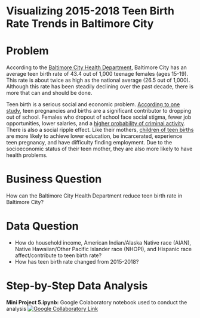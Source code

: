# Visualizing 2015-2018 Teen Birth Rate Trends in Baltimore City

# Problem
According to the [Baltimore City Health Department](https://health.baltimorecity.gov/node/170), Baltimore City has an average teen birth rate of 43.4 out of 1,000 teenage females (ages 15-19). This rate is about twice as high as the national average (26.5 out of 1,000). Although this rate has been steadily declining over the past decade, there is more that can and should be done.

Teen birth is a serious social and economic problem. [According to one study](https://www.childtrends.org/wp-content/uploads/2010/01/child_trends-2010_01_22_FS_diplomaattainment.pdf), teen pregnancies and births are a significant contributor to dropping out of school. Females who dropout of school face social stigma, fewer job opportunities, lower salaries, and a [higher probability of criminal activity](https://www.doe.mass.edu/dropout/overview.html?section=consequences#:~:text=Dropping%20out%20of%20school%20has,with%20the%20criminal%20justice%20system). There is also a social ripple effect. Like their mothers, [children of teen births](http://webarchive.urban.org/publications/901199.html#:~:text=Teenage%20motherhood%20costs%20taxpayers%20about,teenage%20parents%20and%20their%20children) are more likely to achieve lower education, be incarcerated, experience teen pregnancy, and have difficulty finding employment. Due to the socioeconomic status of their teen mother, they are also more likely to have health problems.

# Business Question
How can the Baltimore City Health Department reduce teen birth rate in Baltimore City?

# Data Question
- How do household income, American Indian/Alaska Native race (AIAN), Native Hawaiian/Other Pacific Islander race (NHOPI), and Hispanic race affect/contribute to teen birth rate?
- How has teen birth rate changed from 2015-2018?

# Step-by-Step Data Analysis

**Mini Project 5.ipynb:** Google Colaboratory notebook used to conduct the analysis [![Google Collaboratory Link](https://colab.research.google.com/assets/colab-badge.svg)](https://colab.research.google.com/drive/11uSwNie4bjdrR64gUIkjoTvihHQT0HKU#scrollTo=6owqeXfvZ0Tt)
